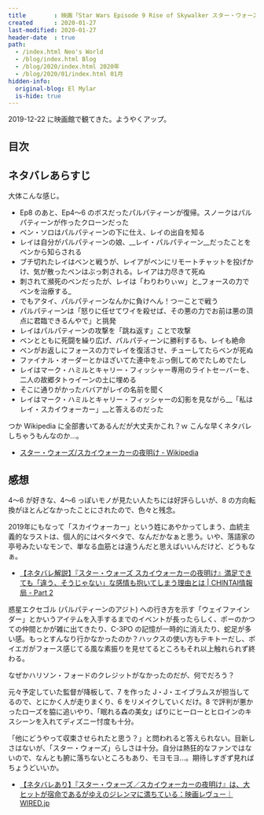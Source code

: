 ```yaml
---
title        : 映画「Star Wars Episode 9 Rise of Skywalker スター・ウォーズ スカイウォーカーの夜明け」を観てきた
created      : 2020-01-27
last-modified: 2020-01-27
header-date  : true
path:
  - /index.html Neo's World
  - /blog/index.html Blog
  - /blog/2020/index.html 2020年
  - /blog/2020/01/index.html 01月
hidden-info:
  original-blog: El Mylar
  is-hide: true
---
```


2019-12-22 に映画館で観てきた。ようやくアップ。

## 目次

## ネタバレあらすじ

大体こんな感じ。

- Ep8 のあと、Ep4〜6 のボスだったパルパティーンが復帰。スノークはパルパティーンが作ったクローンだった
- ベン・ソロはパルパティーンの下に仕え、レイの出自を知る
- レイは自分がパルパティーンの娘、__レイ・パルパティーン__だったことをベンから知らされる
- ブチ切れたレイはベンと戦うが、レイアがベンにリモートチャットを投げかけ、気が散ったベンはぶっ刺される。レイアは力尽きて死ぬ
- 刺されて瀕死のベンだったが、レイは「わりわりぃｗ」と_フォースの力でベンを治療する_
- でもアタイ、パルパティーンなんかに負けへん！つーことで戦う
- パルパティーンは「怒りに任せてワイを殺せば、その悪の力でお前は悪の頂点に君臨できるんやで」と挑発
- レイはパルパティーンの攻撃を「跳ね返す」ことで攻撃
- ベンとともに死闘を繰り広げ、パルパティーンに勝利するも、レイも絶命
- ベンがお返しにフォースの力でレイを復活させ、チューしてたらベンが死ぬ
- ファイナル・オーダーとかほざいてた連中をぶっ倒してめでたしめでたし
- レイはマーク・ハミルとキャリー・フィッシャー専用のライトセーバーを、二人の故郷タトゥイーンの土に埋める
- そこに通りがかったババアがレイの名前を聞く
- レイはマーク・ハミルとキャリー・フィッシャーの幻影を見ながら__「私はレイ・スカイウォーカー」__と答えるのだった

つか Wikipedia に全部書いてあるんだが大丈夫かこれ？ｗ こんな早くネタバレしちゃうもんなのか…。

- [スター・ウォーズ/スカイウォーカーの夜明け - Wikipedia](https://ja.wikipedia.org/wiki/%E3%82%B9%E3%82%BF%E3%83%BC%E3%83%BB%E3%82%A6%E3%82%A9%E3%83%BC%E3%82%BA/%E3%82%B9%E3%82%AB%E3%82%A4%E3%82%A6%E3%82%A9%E3%83%BC%E3%82%AB%E3%83%BC%E3%81%AE%E5%A4%9C%E6%98%8E%E3%81%91)

## 感想

4〜6 が好きな、4〜6 っぽいモノが見たい人たちには好評らしいが、8 の方向転換がほとんどなかったことにされたので、色々と残念。

2019年にもなって「スカイウォーカー」という姓にあやかってしまう、血統主義的なラストは、個人的にはベタベタで、なんだかなぁと思う。いや、落語家の亭号みたいなモンで、単なる血筋とは違うんだと思えばいいんだけど、どうもなぁ。

- [【ネタバレ解説】『スター・ウォーズ スカイウォーカーの夜明け』満足できても「違う、そうじゃない」な感情も抱いてしまう理由とは | CHINTAI情報局 - Part 2](https://www.chintai.net/news/2019/12/27/79968/2/)

惑星エクセゴル (パルパティーンのアジト) への行き方を示す「ウェイファインダー」とかいうアイテムを入手するまでのイベントが長ったらしく、ポーのかつての仲間とかが雑に出てきたり、C-3PO の記憶が一時的に消えたり、蛇足が多い感。もっとすんなり行かなかったのか？ハックスの使い方もテキトーだし、ボイエガがフォース感じてる風な素振りを見せてるところもそれ以上触れられず終わる。

なぜかハリソン・フォードのクレジットがなかったのだが、何でだろう？

元々予定していた監督が降板して、7 を作った J・J・エイブラムスが担当してるので、とにかく人が走りまくり、6 をリメイクしていくだけ。8 で評判が悪かったローズを脇に追いやり、「眠れる森の美女」ばりにヒーローとヒロインのキスシーンを入れてディズニー忖度も十分。

「他にどうやって収束させられたと思う？」と問われると答えられない。目新しさはないが、「スター・ウォーズ」らしさは十分。自分は熱狂的なファンではないので、なんとも腑に落ちないところもあり、モヨモヨ…。期待しすぎず見ればちょうどいいか。

- [【ネタバレあり】『スター・ウォーズ／スカイウォーカーの夜明け』は、大ヒットが宿命であるがゆえのジレンマに満ちている：映画レヴュー｜WIRED.jp](https://wired.jp/2019/12/25/star-wars-rise-of-skywalker-review/)
